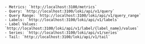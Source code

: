     - Metrics: `http://localhost:3100/metrics`
    - Query: `http://localhost:3100/loki/api/v1/query`
    - Query Range: `http://localhost:3100/loki/api/v1/query_range`
    - Labels: `http://localhost:3100/loki/api/v1/labels`
    - Label Values: `http://localhost:3100/loki/api/v1/label/{label_name}/values`
    - Series: `http://localhost:3100/loki/api/v1/series`
    - Tail: `http://localhost:3100/loki/api/v1/tail`
